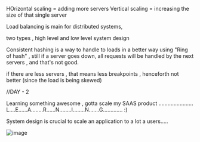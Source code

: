 HOrizontal scaling = adding more servers
Vertical scaling = increasing the size of that single server

Load balancing is main for distributed systems, 


two types , high level and low level system design 


Consistent hashing is a way to handle to loads in a better way using "Ring of hash" , still if a server goes down, all requests will be handled by the next servers , and that's not good.

if there are less servers , that means less breakpoints , henceforth not better (since the load is being skewed)

//DAY - 2 

Learning something awesome , gotta scale my SAAS product ....................... L....E......A........R......N........I........N.......G.............  :)
  


System design is crucial to scale an application to a lot a users.....

![image](https://github.com/user-attachments/assets/8e9246c1-ec0b-4f4c-9150-c9d970abd8e2)

